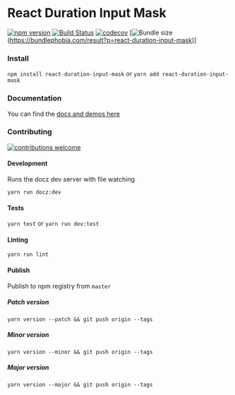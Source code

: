 # React Duration Input Mask

[![npm version](https://img.shields.io/npm/v/react-duration-input-mask.svg)](https://www.npmjs.com/package/react-duration-input-mask) [![Build Status](https://img.shields.io/travis/nijk/react-duration-input-mask/master.svg)](https://travis-ci.org/nijk/react-duration-input-mask) [![codecov](https://codecov.io/gh/nijk/react-duration-input-mask/branch/master/graph/badge.svg)](https://codecov.io/gh/nijk/react-duration-input-mask) [![Bundle size](https://img.shields.io/bundlephobia/minzip/react-duration-input-mask.svg)(https://bundlephobia.com/result?p=react-duration-input-mask)]

### Install
`npm install react-duration-input-mask` or `yarn add react-duration-input-mask`

### Documentation
You can find the [docs and demos here](https://react-duration-input-mask.netlify.com/)

### Contributing
[![contributions welcome](https://img.shields.io/badge/contributions-welcome-brightgreen.svg?style=flat)](https://github.com/dwyl/esta/issues)

#### Development
Runs the docz dev server with file watching

`yarn run docz:dev`

#### Tests
`yarn test` or `yarn run dev:test`

#### Linting
`yarn run lint`

#### Publish

Publish to npm registry from `master`

##### Patch version
`yarn version --patch && git push origin --tags`

##### Minor version
`yarn version --minor && git push origin --tags`

##### Major version
`yarn version --major && git push origin --tags`
